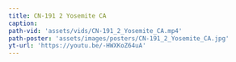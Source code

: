 ```yaml
---
title: CN-191 2 Yosemite CA
caption:
path-vid: 'assets/vids/CN-191_2_Yosemite_CA.mp4'
path-poster: 'assets/images/posters/CN-191_2_Yosemite_CA.jpg'
yt-url: 'https://youtu.be/-HWXKoZ64uA'
---
```

